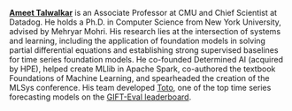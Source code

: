 [**Ameet Talwalkar**](https://www.cs.cmu.edu/~atalwalk/) is an Associate Professor at CMU and Chief Scientist at Datadog. He holds a Ph.D. in Computer Science from New York University, advised by Mehryar Mohri. His research lies at the intersection of systems and learning, including the application of foundation models in solving partial differential equations and establishing strong supervised baselines for time series foundation models. He co-founded Determined AI (acquired by HPE), helped create MLlib in Apache Spark, co-authored the textbook Foundations of Machine Learning, and spearheaded the creation of the MLSys conference. His team developed [Toto](https://openreview.net/forum?id=eVGS73kXEu), one of the top time series forecasting models on the [GIFT-Eval leaderboard](https://huggingface.co/spaces/Salesforce/GIFT-Eval).
